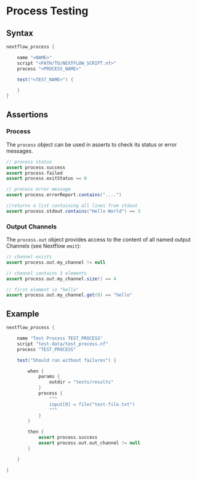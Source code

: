 # Process Testing

## Syntax
```Groovy
nextflow_process {

    name "<NAME>"
    script "<PATH/TO/NEXTFLOW_SCRIPT.nf>"
    process "<PROCESS_NAME>"

    test("<TEST_NAME>") {

    }
}
```

## Assertions

### Process

The `process` object can be used in asserts to check its status or error messages.


```groovy
// process status
assert process.success
assert process.failed
assert process.exitStatus == 0

// process error message
assert process.errorReport.contains("....")

//returns a list containing all lines from stdout
assert process.stdout.contains("Hello World") == 3
```

### Output Channels

The `process.out` object provides access to the content of all named output Channels (see Nextflow `emit`):

```groovy
// channel exists
assert process.out.my_channel != null

// channel contains 3 elements
assert process.out.my_channel.size() == 4

// first element is "hello"
assert process.out.my_channel.get(0) == "hello"
```

## Example

```Groovy
nextflow_process {

    name "Test Process TEST_PROCESS"
    script "test-data/test_process.nf"
    process "TEST_PROCESS"

    test("Should run without failures") {

        when {
            params {
                outdir = "tests/results"
            }
            process {
                """
                input[0] = file("test-file.txt")
                """
            }
        }

        then {
            assert process.success
            assert process.out.out_channel != null
        }

    }

}
```
